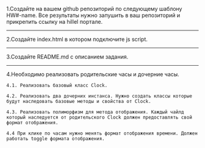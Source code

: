 1.Создайте на вашем github репозиторий по следующему шаблону HW#-name. Все результаты нужно запушить в ваш репозиторий и прикрепить ссылку на hillel портале.

-----------------------------

2.Создайте index.html в котором подключите js script.

-----------------------------

3.Создайте README.md с описанием задания.

-----------------------------

4.Необходимо реализовать родительские часы и дочерние часы.

    4.1. Реализовать базовый класс Clock.

    4.2. Реализовать два дочерних инстанса. Нужно создать классы которые будут наследовать базовые методы и свойства от Clock.

    4.3. Реализовать полиморфизм для метода отображения. Каждый чайлд который наследуется от родительского Clock должен предоставлять свой формат отображения.

    4.4 При клике по часам нужно менять формат отображения времени. Должен работать toggle формата отображения.